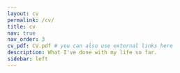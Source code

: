 ```yaml
---
layout: cv
permalink: /cv/
title: cv
nav: true
nav_order: 3
cv_pdf: CV.pdf # you can also use external links here
description: What I've done with my life so far.
sidebar: left
---
```

